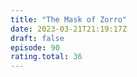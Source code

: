 ```yaml
---
title: "The Mask of Zorro"
date: 2023-03-21T21:19:17Z
draft: false
episode: 90
rating.total: 36
---
```


